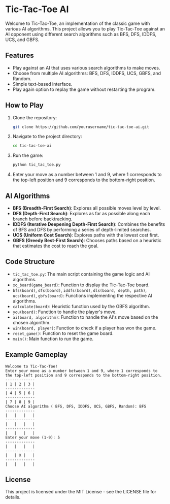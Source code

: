 # Tic-Tac-Toe AI

Welcome to Tic-Tac-Toe, an implementation of the classic game with various AI algorithms. This project allows you to play Tic-Tac-Toe against an AI opponent using different search algorithms such as BFS, DFS, IDDFS, UCS, and GBFS.

## Features

- Play against an AI that uses various search algorithms to make moves.
- Choose from multiple AI algorithms: BFS, DFS, IDDFS, UCS, GBFS, and Random.
- Simple text-based interface.
- Play again option to replay the game without restarting the program.

## How to Play

1. Clone the repository:
    ```bash
    git clone https://github.com/yourusername/tic-tac-toe-ai.git
    ```
2. Navigate to the project directory:
    ```bash
    cd tic-tac-toe-ai
    ```
3. Run the game:
    ```bash
    python tic_tac_toe.py
    ```

4. Enter your move as a number between 1 and 9, where 1 corresponds to the top-left position and 9 corresponds to the bottom-right position.

## AI Algorithms

- **BFS (Breadth-First Search)**: Explores all possible moves level by level.
- **DFS (Depth-First Search)**: Explores as far as possible along each branch before backtracking.
- **IDDFS (Iterative Deepening Depth-First Search)**: Combines the benefits of BFS and DFS by performing a series of depth-limited searches.
- **UCS (Uniform Cost Search)**: Explores paths with the lowest cost first.
- **GBFS (Greedy Best-First Search)**: Chooses paths based on a heuristic that estimates the cost to reach the goal.

## Code Structure


- `tic_tac_toe.py`: The main script containing the game logic and AI algorithms.
- `xo_board(game_board)`: Function to display the Tic-Tac-Toe board.
- `bfs(board)`, `dfs(board)`, `iddfs(board)`, `dls(board, depth, path)`, `ucs(board)`, `gbfs(board)`: Functions implementing the respective AI algorithms.
- `calculate(board)`: Heuristic function used by the GBFS algorithm.
- `you(board)`: Function to handle the player's move.
- `ai(board, algorithm)`: Function to handle the AI's move based on the chosen algorithm.
- `win(board, player)`: Function to check if a player has won the game.
- `reset_game()`: Function to reset the game board.
- `main()`: Main function to run the game.

## Example Gameplay

```plaintext
Welcome to Tic-Tac-Toe!
Enter your move as a number between 1 and 9, where 1 corresponds to the top-left position and 9 corresponds to the bottom-right position.
-------------
| 1 | 2 | 3 | 
-------------
| 4 | 5 | 6 | 
-------------
| 7 | 8 | 9 | 
Choose AI algorithm ( BFS, DFS, IDDFS, UCS, GBFS, Random): BFS
-------------
|   |   |   | 
-------------
|   |   |   | 
-------------
|   |   |   | 
Enter your move (1-9): 5
-------------
|   |   |   | 
-------------
|   | X |   | 
-------------
|   |   |   | 
```
## License
This project is licensed under the MIT License - see the LICENSE file for details.
